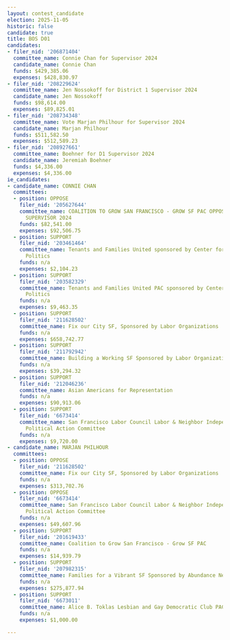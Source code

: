 ```yaml
---
layout: contest_candidate
election: 2025-11-05
historic: false
candidate: true
title: BOS D01
candidates:
- filer_nid: '206871404'
  committee_name: Connie Chan for Supervisor 2024
  candidate_name: Connie Chan
  funds: $429,385.06
  expenses: $428,830.97
- filer_nid: '208229624'
  committee_name: Jen Nossokoff for District 1 Supervisor 2024
  candidate_name: Jen Nossokoff
  funds: $98,614.00
  expenses: $89,825.01
- filer_nid: '208734348'
  committee_name: Vote Marjan Philhour for Supervisor 2024
  candidate_name: Marjan Philhour
  funds: $511,582.50
  expenses: $512,589.23
- filer_nid: '208927661'
  committee_name: Boehner for D1 Supervisor 2024
  candidate_name: Jeremiah Boehner
  funds: $4,336.00
  expenses: $4,336.00
ie_candidates:
- candidate_name: CONNIE CHAN
  committees:
  - position: OPPOSE
    filer_nid: '205627644'
    committee_name: COALITION TO GROW SAN FRANCISCO - GROW SF PAC OPPOSING CHAN FOR
      SUPERVISOR 2024
    funds: $82,541.00
    expenses: $92,506.75
  - position: SUPPORT
    filer_nid: '203461464'
    committee_name: Tenants and Families United sponsored by Center for Empowered
      Politics
    funds: n/a
    expenses: $2,104.23
  - position: SUPPORT
    filer_nid: '203582329'
    committee_name: Tenants and Families United PAC sponsored by Center for Empowered
      Politics
    funds: n/a
    expenses: $9,463.35
  - position: SUPPORT
    filer_nid: '211628502'
    committee_name: Fix our City SF, Sponsored by Labor Organizations
    funds: n/a
    expenses: $658,742.77
  - position: SUPPORT
    filer_nid: '211792942'
    committee_name: Building a Working SF Sponsored by Labor Organizations
    funds: n/a
    expenses: $39,294.32
  - position: SUPPORT
    filer_nid: '212046236'
    committee_name: Asian Americans for Representation
    funds: n/a
    expenses: $90,913.06
  - position: SUPPORT
    filer_nid: '6673414'
    committee_name: San Francisco Labor Council Labor & Neighbor Independent Expenditure
      Political Action Committee
    funds: n/a
    expenses: $9,720.00
- candidate_name: MARJAN PHILHOUR
  committees:
  - position: OPPOSE
    filer_nid: '211628502'
    committee_name: Fix our City SF, Sponsored by Labor Organizations
    funds: n/a
    expenses: $313,702.76
  - position: OPPOSE
    filer_nid: '6673414'
    committee_name: San Francisco Labor Council Labor & Neighbor Independent Expenditure
      Political Action Committee
    funds: n/a
    expenses: $49,607.96
  - position: SUPPORT
    filer_nid: '201619433'
    committee_name: Coalition to Grow San Francisco - Grow SF PAC
    funds: n/a
    expenses: $14,939.79
  - position: SUPPORT
    filer_nid: '207982315'
    committee_name: Families for a Vibrant SF Sponsored by Abundance Network
    funds: n/a
    expenses: $275,877.94
  - position: SUPPORT
    filer_nid: '6673011'
    committee_name: Alice B. Toklas Lesbian and Gay Democratic Club PAC
    funds: n/a
    expenses: $1,000.00

---
```

